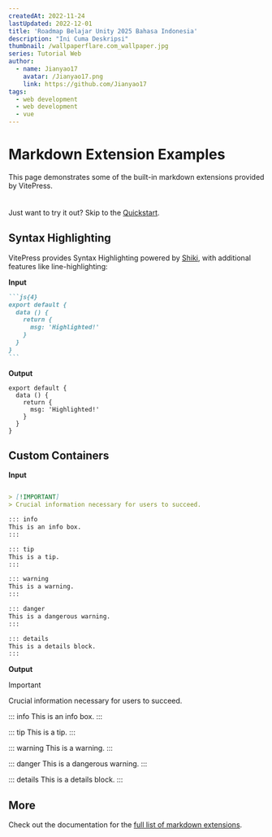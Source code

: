 ```yaml
---
createdAt: 2022-11-24
lastUpdated: 2022-12-01
title: 'Roadmap Belajar Unity 2025 Bahasa Indonesia'
description: "Ini Cuma Deskripsi"
thumbnail: /wallpaperflare.com_wallpaper.jpg
series: Tutorial Web
author:
  - name: Jianyao17
    avatar: /Jianyao17.png
    link: https://github.com/Jianyao17
tags:
  - web development
  - web development
  - vue
---
```


# Markdown Extension Examples

This page demonstrates some of the built-in markdown extensions provided by VitePress.

<div class="tip custom-block" style="padding-top: 8px">

Just want to try it out? Skip to the [Quickstart]().

</div>

## Syntax Highlighting

VitePress provides Syntax Highlighting powered by [Shiki](https://github.com/shikijs/shiki), with additional features like line-highlighting:

**Input**

````md
```js{4}
export default {
  data () {
    return {
      msg: 'Highlighted!'
    }
  }
}
```
````

**Output**

```js{4}
export default {
  data () {
    return {
      msg: 'Highlighted!'
    }
  }
}
```

## Custom Containers

**Input**

```md

> [!IMPORTANT]
> Crucial information necessary for users to succeed.

::: info
This is an info box.
:::

::: tip
This is a tip.
:::

::: warning
This is a warning.
:::

::: danger
This is a dangerous warning.
:::

::: details
This is a details block.
:::
```

**Output**

> [!IMPORTANT]
> Crucial information necessary for users to succeed.


::: info
This is an info box.
:::

::: tip
This is a tip.
:::

::: warning
This is a warning.
:::

::: danger
This is a dangerous warning.
:::

::: details
This is a details block.
:::

## More

Check out the documentation for the [full list of markdown extensions](https://vitepress.dev/guide/markdown).
